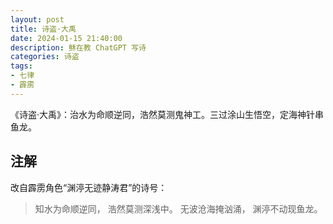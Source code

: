 ```yaml
---
layout: post
title: 诗盗·大禹
date: 2024-01-15 21:40:00
description: 稣在教 ChatGPT 写诗
categories: 诗盗
tags:
- 七律
- 霹雳
---
```

《诗盗·大禹》：治水为命顺逆同，浩然莫测鬼神工。三过涂山生悟空，定海神针串鱼龙。

## 注解

改自霹雳角色“渊渟无迹静涛君”的诗号：

> 知水为命顺逆同，
> 浩然莫测深浅中。
> 无波沧海掩汹涌，
> 渊渟不动现鱼龙。
